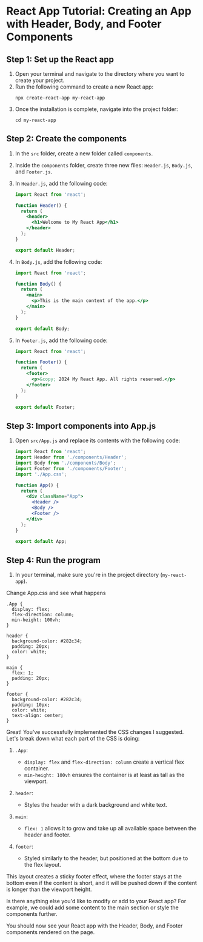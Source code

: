 # React App Tutorial: Creating an App with Header, Body, and Footer Components

## Step 1: Set up the React app

1. Open your terminal and navigate to the directory where you want to create your project.
2. Run the following command to create a new React app:
   ```
   npx create-react-app my-react-app
   ```
3. Once the installation is complete, navigate into the project folder:
   ```
   cd my-react-app
   ```

## Step 2: Create the components

1. In the `src` folder, create a new folder called `components`.
2. Inside the `components` folder, create three new files: `Header.js`, `Body.js`, and `Footer.js`.

3. In `Header.js`, add the following code:
   ```jsx
   import React from 'react';

   function Header() {
     return (
       <header>
         <h1>Welcome to My React App</h1>
       </header>
     );
   }

   export default Header;
   ```

4. In `Body.js`, add the following code:
   ```jsx
   import React from 'react';

   function Body() {
     return (
       <main>
         <p>This is the main content of the app.</p>
       </main>
     );
   }

   export default Body;
   ```

5. In `Footer.js`, add the following code:
   ```jsx
   import React from 'react';

   function Footer() {
     return (
       <footer>
         <p>&copy; 2024 My React App. All rights reserved.</p>
       </footer>
     );
   }

   export default Footer;
   ```

## Step 3: Import components into App.js

1. Open `src/App.js` and replace its contents with the following code:
   ```jsx
   import React from 'react';
   import Header from './components/Header';
   import Body from './components/Body';
   import Footer from './components/Footer';
   import './App.css';

   function App() {
     return (
       <div className="App">
         <Header />
         <Body />
         <Footer />
       </div>
     );
   }

   export default App;
   ```

## Step 4: Run the program

1. In your terminal, make sure you're in the project directory (`my-react-app`).

Change App.css and see what happens
```
.App {
  display: flex;
  flex-direction: column;
  min-height: 100vh;
}

header {
  background-color: #282c34;
  padding: 20px;
  color: white;
}

main {
  flex: 1;
  padding: 20px;
}

footer {
  background-color: #282c34;
  padding: 10px;
  color: white;
  text-align: center;
}

```

Great! You've successfully implemented the CSS changes I suggested. Let's break down what each part of the CSS is doing:

1. `.App`:
   - `display: flex` and `flex-direction: column` create a vertical flex container.
   - `min-height: 100vh` ensures the container is at least as tall as the viewport.

2. `header`:
   - Styles the header with a dark background and white text.

3. `main`:
   - `flex: 1` allows it to grow and take up all available space between the header and footer.

4. `footer`:
   - Styled similarly to the header, but positioned at the bottom due to the flex layout.

This layout creates a sticky footer effect, where the footer stays at the bottom even if the content is short, and it will be pushed down if the content is longer than the viewport height.

Is there anything else you'd like to modify or add to your React app? For example, we could add some content to the main section or style the components further.

You should now see your React app with the Header, Body, and Footer components rendered on the page.
